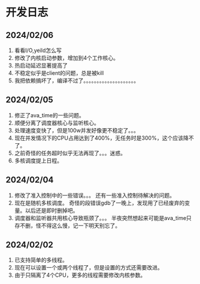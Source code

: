 # 开发日志
## 2024/02/06
1. 看看I/O,yeild怎么写
2. 修改了内核启动参数，增加到4个工作核心。
3. 热启动延迟显著提高了
4. 不稳定似乎是client的问题，总是被kill
5. 我把依赖搞坏了，编译不过了。。。。。。。。。。。。。。。。。。。。

## 2024/02/05
1. 修正了ava_time的一些问题。
2. 顺便分离了调度器核心与监听核心。
3. 处理速度变快了，但是100w并发好像更不稳定了。。。
4. 现在并发情况下的CPU占用达到了400%，无任务时是300%，这个应该降不了。
5. 之前奇怪的任务超时似乎无法再现了。。。迷惑。
6. 多核调度提上日程。

## 2024/02/04
1. 修改了准入控制中的一些错误。。。
   还有一些准入控制待解决的问题。
2. 现在是随机多核调度。
   奇怪的段错误gdb了一晚上，发现用了已经废弃的变量。以后还是即时删掉吧。
3. 调度器和监听器共用核心导致瓶颈了。。。
   半夜突然想起来可能是ava_time只存不删，怪不得这么慢，记一下明天别忘了。

## 2024/02/02
1. 已支持简单的多线程。
2. 现在可以设置一个或两个线程了，但是设置的方式还需要改进。
3. 由于只隔离了4个CPU，更多的线程需要修改内核参数。